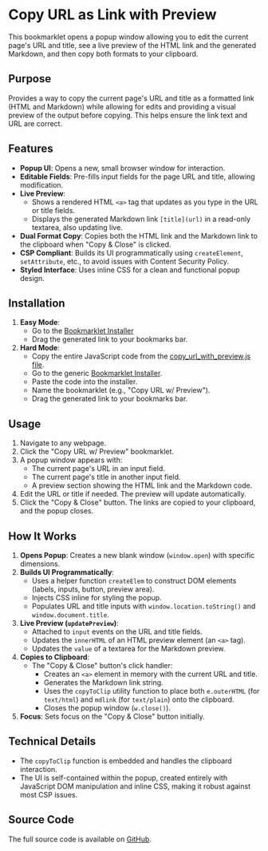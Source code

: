 # Copy URL as Link with Preview

This bookmarklet opens a popup window allowing you to edit the current page's URL and title, see a live preview of the HTML link and the generated Markdown, and then copy both formats to your clipboard.

## Purpose

Provides a way to copy the current page's URL and title as a formatted link (HTML and Markdown) while allowing for edits and providing a visual preview of the output before copying. This helps ensure the link text and URL are correct.

## Features

-   **Popup UI**: Opens a new, small browser window for interaction.
-   **Editable Fields**: Pre-fills input fields for the page URL and title, allowing modification.
-   **Live Preview**:
    *   Shows a rendered HTML `<a>` tag that updates as you type in the URL or title fields.
    *   Displays the generated Markdown link `[title](url)` in a read-only textarea, also updating live.
-   **Dual Format Copy**: Copies both the HTML link and the Markdown link to the clipboard when "Copy & Close" is clicked.
-   **CSP Compliant**: Builds its UI programmatically using `createElement`, `setAttribute`, etc., to avoid issues with Content Security Policy.
-   **Styled Interface**: Uses inline CSS for a clean and functional popup design.

## Installation

1.  **Easy Mode**:
    *   Go to the [Bookmarklet Installer](https://austegard.com/bookmarklet-installer.html?bookmarklet=copy_url_with_preview.js)
    *   Drag the generated link to your bookmarks bar.
2.  **Hard Mode**:
    *   Copy the entire JavaScript code from the [copy_url_with_preview.js file](https://github.com/oaustegard/bookmarklets/blob/main/copy_url_with_preview.js).
    *   Go to the generic [Bookmarklet Installer](https://austegard.com/bookmarklet-installer.html).
    *   Paste the code into the installer.
    *   Name the bookmarklet (e.g., "Copy URL w/ Preview").
    *   Drag the generated link to your bookmarks bar.

## Usage

1.  Navigate to any webpage.
2.  Click the "Copy URL w/ Preview" bookmarklet.
3.  A popup window appears with:
    *   The current page's URL in an input field.
    *   The current page's title in another input field.
    *   A preview section showing the HTML link and the Markdown code.
4.  Edit the URL or title if needed. The preview will update automatically.
5.  Click the "Copy & Close" button. The links are copied to your clipboard, and the popup closes.

## How It Works

1.  **Opens Popup**: Creates a new blank window (`window.open`) with specific dimensions.
2.  **Builds UI Programmatically**:
    *   Uses a helper function `createElem` to construct DOM elements (labels, inputs, button, preview area).
    *   Injects CSS inline for styling the popup.
    *   Populates URL and title inputs with `window.location.toString()` and `window.document.title`.
3.  **Live Preview (`updatePreview`)**:
    *   Attached to `input` events on the URL and title fields.
    *   Updates the `innerHTML` of an HTML preview element (an `<a>` tag).
    *   Updates the `value` of a textarea for the Markdown preview.
4.  **Copies to Clipboard**:
    *   The "Copy & Close" button's click handler:
        *   Creates an `<a>` element in memory with the current URL and title.
        *   Generates the Markdown link string.
        *   Uses the `copyToClip` utility function to place both `e.outerHTML` (for `text/html`) and `mdlink` (for `text/plain`) onto the clipboard.
        *   Closes the popup window (`w.close()`).
5.  **Focus**: Sets focus on the "Copy & Close" button initially.

## Technical Details

-   The `copyToClip` function is embedded and handles the clipboard interaction.
-   The UI is self-contained within the popup, created entirely with JavaScript DOM manipulation and inline CSS, making it robust against most CSP issues.

## Source Code

The full source code is available on [GitHub](https://github.com/oaustegard/bookmarklets/blob/main/copy_url_with_preview.js).
